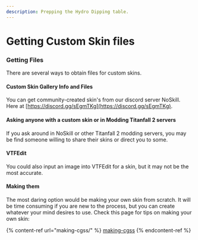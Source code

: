 ```yaml
---
description: Prepping the Hydro Dipping table.
---
```


# Getting Custom Skin files

### Getting Files

There are several ways to obtain files for custom skins.

#### Custom Skin Gallery Info and Files

You can get community-created skin's from our discord server NoSkill. Here at [https://discord.gg/sEgmTKg](https://discord.gg/sEgmTKg).

#### Asking anyone with a custom skin or in Modding Titanfall 2 servers

If you ask around in NoSkill or other Titanfall 2 modding servers, you may be find someone willing to share their skins or direct you to some.

#### VTFEdit

You could also input an image into VTFEdit for a skin, but it may not be the most accurate.

#### Making them

The most daring option would be making your own skin from scratch. It will be time consuming if you are new to the process, but you can create whatever your mind desires to use. Check this page for tips on making your own skin:

{% content-ref url="making-cgss/" %}
[making-cgss](making-cgss/)
{% endcontent-ref %}
